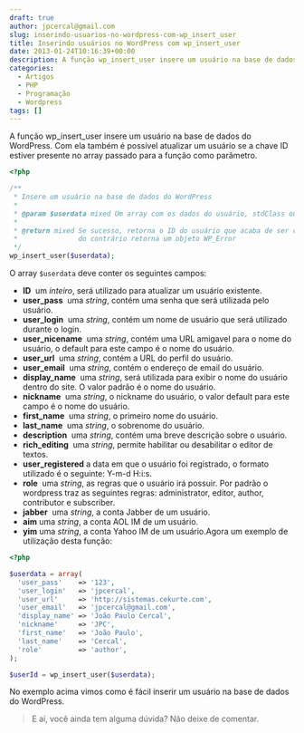 ```yaml
---
draft: true
author: jpcercal@gmail.com
slug: inserindo-usuarios-no-wordpress-com-wp_insert_user
title: Inserindo usuários no WordPress com wp_insert_user
date: 2013-01-24T10:16:39+00:00
description: A função wp_insert_user insere um usuário na base de dados do Wordpress. Com ela também é possível atualizar um usuário, aprenda a utilizar esta função.
categories:
  - Artigos
  - PHP
  - Programação
  - Wordpress
tags: []
---
```


A função wp_insert_user insere um usuário na base de dados do WordPress. Com ela também é possível atualizar um usuário se a chave ID estiver presente no array passado para a função como parâmetro.

```php
<?php

/**
 * Insere um usuário na base de dados do WordPress
 *
 * @param $userdata mixed Um array com os dados do usuário, stdClass ou um objeto WP_User
 *
 * @return mixed Se sucesso, retorna o ID do usuário que acaba de ser criado,
 *               do contrário retorna um objeto WP_Error
 */
wp_insert_user($userdata);
```

O array `$userdata` deve conter os seguintes campos:

* **ID**              um _inteiro_, será utilizado para atualizar um usuário existente.
* **user_pass**       uma _string_, contém uma senha que será utilizada pelo usuário.
* **user_login**      uma _string_, contém um nome de usuário que será utilizado durante o login.
* **user_nicename**   uma _string_, contém uma URL amigavel para o nome do usuário, o default para este campo é o nome do usuário.
* **user_url**        uma _string_, contém a URL do perfil do usuário.
* **user_email**      uma _string_, contém o endereço de email do usuário.
* **display_name**    uma _string_, será utilizada para exibir o nome do usuário dentro do site. O valor padrão é o nome do usuário.
* **nickname**        uma _string_, o nickname do usuário, o valor default para este campo é o nome do usuário.
* **first_name**      uma _string_, o primeiro nome do usuário.
* **last_name**       uma _string_, o sobrenome do usuário.
* **description**     uma _string_, contém uma breve descrição sobre o usuário.
* **rich_editing**    uma _string_, permite habilitar ou desabilitar o editor de textos.
* **user_registered** a data em que o usuário foi registrado, o formato utilizado é o seguinte: Y-m-d H:i:s.
* **role**            uma _string_, as regras que o usuário irá possuir. Por padrão o wordpress traz as seguintes regras: administrator, editor, author, contributor e subscriber.
* **jabber**          uma _string_, a conta Jabber de um usuário.
* **aim**             uma _string_, a conta AOL IM de um usuário.
* **yim**             uma _string_, a conta Yahoo IM de um usuário.Agora um exemplo de utilização desta função:

```php
<?php

$userdata = array(
  'user_pass'    => '123',
  'user_login'   => 'jpcercal',
  'user_url'     => 'http://sistemas.cekurte.com',
  'user_email'   => 'jpcercal@gmail.com',
  'display_name' => 'João Paulo Cercal',
  'nickname'     => 'JPC',
  'first_name'   => 'João Paulo',
  'last_name'    => 'Cercal',
  'role'         => 'author',
);

$userId = wp_insert_user($userdata);
```

No exemplo acima vimos como é fácil inserir um usuário na base de dados do WordPress.

> E aí, você ainda tem alguma dúvida? Não deixe de comentar.

